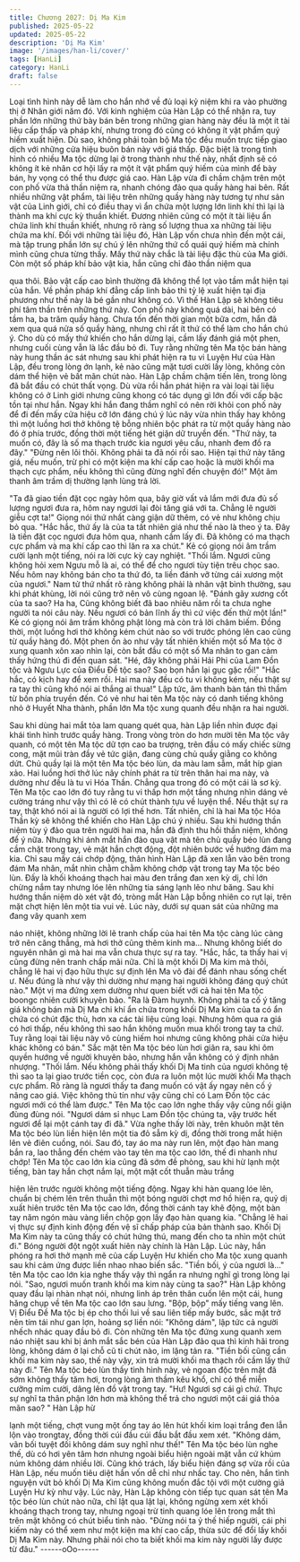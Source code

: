 ```yaml
---
title: Chương 2027: Dị Ma Kim
published: 2025-05-22
updated: 2025-05-22
description: 'Dị Ma Kim'
image: '/images/han-li/cover/'
tags: [HanLi]
category: HanLi
draft: false
---
```


Loại tình hình này dễ làm cho hắn nhớ về đủ loại kỷ niệm khi ra
vào phường thị ở Nhân giới năm đó.
Với kinh nghiệm của Hàn Lập có thể nhận ra, tuy phần lớn những
thứ bày bán bên trong những gian hàng này đều là một ít tài liệu
cấp thấp và pháp khí, nhưng trong đó cũng có không ít vật phẩm
quý hiếm xuất hiện.
Dù sao, không phải toàn bộ Ma tộc đều muốn trực tiếp giao dịch
với những cửa hiệu buôn bán này với giá thấp.
Đặc biệt là trong tình hình có nhiều Ma tộc dừng lại ở trong thành
như thế này, nhất định sẽ có không ít kẻ nhân cơ hội lấy ra một ít
vật phẩm quý hiếm của mình để bày bán, hy vọng có thể thu
được giá cao.
Hàn Lập vừa đi chầm chậm trên một con phố vừa thả thần niệm
ra, nhanh chóng đảo qua quầy hàng hai bên.
Rất nhiều những vật phẩm, tài liệu trên những quầy hàng này
tương tự như sản vật của Linh giới, chỉ có điều thay vì ẩn chứa
một lượng lớn linh khí thì lại là thành ma khí cực kỳ thuần khiết.
Đương nhiên cũng có một ít tài liệu ẩn chứa linh khí thuần khiết,
nhưng rõ ràng số lượng thua xa những tài liệu chứa ma khí.
Đối với những tài liệu đó, Hàn Lập vốn chưa nhìn đến một cái, mà
tập trung phần lớn sự chú ý lên những thứ cổ quái quý hiếm mà
chính mình cũng chưa từng thấy.
Mấy thứ này chắc là tài liệu đặc thù của Ma giới.
Còn một số pháp khí bảo vật kia, hắn cũng chỉ đảo thần niệm qua

qua thôi.
Bảo vật cấp cao bình thường đã không thể lọt vào tầm mắt hiện
tại của hắn. Về phần pháp khí đẳng cấp linh bảo thì tỷ lệ xuất hiện
tại địa phương như thế này là bé gần như không có.
Vì thế Hàn Lập sẽ không tiêu phí tâm thần trên những thứ này.
Con phố này không quá dài, hai bên có tầm ha, ba trăm quầy
hàng.
Chưa tốn đến thời gian một bữa cơm, hắn đã xem qua quá nửa
số quầy hàng, nhưng chỉ rất ít thứ có thể làm cho hắn chú ý. Cho
dù có mấy thứ khiến cho hắn dừng lại, cầm lấy đánh giá một
phen, nhưng cuối cùng vẫn là lắc đầu bỏ đi.
Tuy rằng những tên Ma tộc bán hàng này hung thần ác sát nhưng
sau khi phát hiện ra tu vi Luyện Hư của Hàn Lập, đều trong lòng
ớn lạnh, kẻ nào cũng mặt tươi cười lấy lòng, không còn dám thể
hiện vẻ bất mãn chút nào.
Hàn Lập chầm chậm tiến lên, trong lòng đã bắt đầu có chút thất
vọng.
Dù vừa rồi hắn phát hiện ra vài loại tài liệu không có ở Linh giới
nhưng cũng khong có tác dụng gì lớn đối với cấp bậc tồn tại như
hắn. Ngay khi hắn đang thầm nghĩ có nên rời khỏi con phố này để
đi đến mấy cửa hiệu cỡ lớn đáng chú ý lúc nãy vừa nhìn thấy hay
không thì một luồng hơi thở không tệ bỗng nhiên bộc phát ra từ
một quầy hàng nào đó ở phía trước, đồng thời một tiếng hét giận
dữ truyền đến.
"Thứ này, ta muốn có, đây là số ma thạch trước kia ngươi yêu
cầu, nhanh đem đồ ra đây."
"Đừng nên lôi thôi. Không phải ta đã nói rồi sao. Hiện tại thứ này
tăng giá, nếu muốn, trừ phi có một kiện ma khí cấp cao hoặc là
mười khối ma thạch cực phẩm, nếu không thì cũng đừng nghĩ đến
chuyện đó!" Một âm thanh âm trầm dị thường lạnh lùng trả lời.

"Ta đã giao tiền đặt cọc ngày hôm qua, bây giờ vất vả lắm mới
đưa đủ số lượng ngươi đưa ra, hôm nay ngươi lại đòi tăng giá với
ta. Chẳng lẽ người giễu cợt ta!" Giọng nói thứ nhất càng giận dữ
thêm, có vẻ như không chịu bỏ qua.
"Hắc hắc, thứ ấy là của ta tất nhiên giá như thế nào là theo ý ta.
Đây là tiền đặt cọc ngươi đưa hôm qua, nhanh cầm lấy đi. Đã
không có ma thạch cực phẩm và ma khí cấp cao thì lăn ra xa
chút." Kẻ có giọng nói âm trầm cười lạnh một tiếng, nói ra lời cực
kỳ cay nghiệt.
"Thối lắm. Ngươi cũng không hỏi xem Ngưu mỗ là ai, có thể để
cho ngươi tùy tiện trêu chọc sao. Nếu hôm nay không bán cho ta
thứ đó, ta liền đánh vỡ từng cái xương một của ngươi." Nam tử
thứ nhất rõ ràng không phải là nhân vật bình thường, sau khi phát
khùng, lời nói cũng trở nên vô cùng ngoan lệ.
"Đánh gãy xương cốt của ta sao? Ha ha, Cũng không biết đã bao
nhiêu năm rồi ta chưa nghe người ta nói câu này. Nếu ngươi có
bản lĩnh ấy thì cứ việc đến thử một lần!" Kẻ có giọng nói âm trầm
không phật lòng mà còn trả lời châm biếm.
Đồng thời, một luồng hơi thở không kém chút nào so với trước
phóng lên cao cũng từ quầy hàng đó.
Một phen ồn ào như vậy tất nhiên khiến một số Ma tộc ở xung
quanh xôn xao nhìn lại, còn bắt đầu có một số Ma nhân to gan
cảm thấy hứng thú đi đến quan sát.
"Hé, đây không phải Hải Phi của Lam Đồn tộc và Ngưu Lực của
Điểu Đề tộc sao? Sao bọn hắn lại gục gặc rồi!"
"Hắc hắc, có kịch hay để xem rồi. Hai ma này đều có tu vi không
kém, nếu thật sự ra tay thì cũng khó nói ai thắng ai thua!"
Lập tức, âm thanh bàn tán thì thầm từ bốn phía truyền đến.
Có vẻ như hai tên Ma tộc này có danh tiếng không nhỏ ở Huyết
Nha thành, phần lớn Ma tộc xung quanh đều nhận ra hai người.

Sau khi dùng hai mắt tỏa lam quang quét qua, hàn Lập liền nhìn
được đại khái tình hình trước quầy hàng.
Trong vòng tròn do hơn mười tên Ma tộc vây quanh, có một tên
Ma tộc dữ tợn cao ba trượng, trên đầu có mấy chiếc sừng cong,
mặt mũi tràn đầy vẻ tức giận, đang cùng chủ quầy giằng co không
dứt.
Chủ quầy lại là một tên Ma tộc béo lùn, da màu lam sẫm, mắt híp
gian xảo.
Hai luồng hơi thở lúc nãy chính phát ra từ trên thân hai ma này,
và dường như đều là tu vi Hóa Thần.
Chẳng qua trong đó có một cái là sơ kỳ.
Tên Ma tộc cao lớn đó tuy rằng tu vi thấp hơn một tầng nhưng
nhìn dáng vẻ cường tráng như vậy thì có lẽ có chút thành tựu về
luyện thể. Nếu thật sự ra tay, thật khó nói ai là người có lợi thế
hơn.
Tất nhiên, chỉ là hai Ma tộc Hóa Thần kỳ sẽ không thể khiến cho
Hàn Lập chú ý nhiều. Sau khi hướng thần niệm tùy ý đảo qua trên
người hai ma, hắn đã định thu hồi thần niệm, không để ý nữa.
Nhưng khi ánh mắt hắn đảo qua vật mà tên chủ quầy béo lùn
đang cầm chặt trong tay, vẻ mặt hắn chợt động, đột nhiên bước
về hướng đám ma kia.
Chỉ sau mấy cái chớp động, thân hình Hàn Lập đã xen lẫn vào
bên trong đám Ma nhân, mắt nhìn chằm chằm không chớp vật
trong tay Ma tộc béo lùn.
Đấy là khối khoáng thạch hai màu đen trắng đan xen kỳ dị, chỉ lớn
chừng nắm tay nhưng lóe lên những tia sáng lạnh lẽo như băng.
Sau khi hướng thần niệm dò xét vật đó, tròng mắt Hàn Lập bỗng
nhiên co rụt lại, trên mặt chợt hiện lên một tia vui vẻ.
Lúc này, dưới sự quan sát của những ma đang vây quanh xem

náo nhiệt, không những lời lẽ tranh chấp của hai tên Ma tộc càng
lúc càng trở nên căng thẳng, mà hơi thở cũng thêm kinh ma…
Nhưng không biết do nguyên nhân gì mà hai ma vẫn chưa thực
sự ra tay.
"Hắc, hắc, ta thấy hai vị cũng đừng nên tranh chấp mãi nữa. Chỉ
là một khối Dị Ma kim mà thôi, chẳng lẽ hai vị đạo hữu thực sự
định lên Ma võ đài để đánh nhau sống chết ư. Nếu đúng là như
vậy thì dường như mạng hai người không đáng quý chút nào."
Một vị ma đứng xem dường như quen biết với cả hai tên Ma tộc
boongc nhiên cười khuyên bảo.
"Ra là Đàm huynh. Không phải ta cố ý tăng giá không bán mà Dị
Ma chi khí ẩn chứa trong khối Dị Ma kim của ta có ẩn chứa có
chút đặc thù, hơn xa các tài liệu cùng loại. Nhưng hôm qua ra giá
có hơi thấp, nếu không thì sao hắn không muốn mua khối trong
tay ta chứ. Tuy rằng loại tài liệu này vô cùng hiếm hoi nhưng cũng
không phải cửa hiệu khác không có bán." Sắc mặt tên Ma tộc béo
lùn hơi giãn ra, sau khi ôm quyền hướng về người khuyên bảo,
nhưng hắn vẫn không có ý định nhân nhượng.
"Thối lắm. Nếu không phải thấy khối Dị Ma tinh của ngươi không
tệ thì sao ta lại giao trước tiền cọc, còn đưa ra luôn một lúc mười
khối Ma thạch cực phẩm. Rõ ràng là ngươi thấy ta đang muốn có
vật ấy ngay nên cố ý nâng cao giá. Việc không thủ tín như vậy
cũng chỉ có Lam Đồn tộc các ngươi mới có thể làm được." Tên
Ma tộc cao lớn nghe thấy vậy cũng nổi giận đùng đùng nói.
"Ngươi dám sỉ nhục Lam Đồn tộc chúng ta, vậy trước hết ngươi
để lại một cánh tay đi đã." Vừa nghe thấy lời này, trên khuôn mặt
tên Ma tộc béo lùn liền hiện lên một tia đỏ sẫm kỳ dị, đồng thời
trong mắt hiện lên vẻ điên cuồng, nói.
Sau đó, tay áo ma này run lên, một đạo hàn mang bắn ra, lao
thẳng đến chém vào tay tên ma tộc cao lớn, thế đi nhanh như
chớp!
Tên Ma tộc cao lớn kia cũng đã sớm đề phòng, sau khi hừ lạnh
một tiếng, bàn tay hắn chợt nắm lại, một mặt cốt thuẫn màu trắng

hiện lên trước người không một tiếng động.
Ngay khi hàn quang lóe lên, chuẩn bị chém lên trên thuẫn thì một
bóng người chợt mơ hồ hiện ra, quỷ dị xuất hiên trước tên Ma tộc
cao lớn, đồng thời cánh tay khẽ động, một bàn tay năm ngón màu
vàng liền chộp gọn lấy đạo hàn quang kia.
"Chẳng lẽ hai vị thực sự định kinh động đến vệ sĩ chấp pháp của
bản thành sao. Khối Dị Ma Kim này ta cũng thấy có chút hứng
thú, mang đến cho ta nhìn một chút đi."
Bóng người đột ngột xuất hiên này chính là Hàn Lập. Lúc này,
hắn phóng ra hơi thở mạnh mẽ của cấp Luyện Hư khiến cho Ma
tộc xung quanh sau khi cảm ứng được liền nhao nhao biến sắc.
"Tiền bối, ý của ngươi là…" tên Ma tộc cao lớn kia nghe thấy vậy
thì ngẩn ra nhưng nghĩ gì trong lòng lại nói.
"Sao, ngươi muốn tranh khối ma kim này cùng ta sao?" Hàn Lập
không quay đầu lại nhàn nhạt nói, nhưng linh áp trên thân cuốn
lên một cái, hung hăng chụp về tên Ma tộc cao lớn sau lưng.
"Bộp, bộp" mấy tiếng vang lên.
Vị Điểu Đề Ma tộc bị ép cho thối lui về sau liên tiếp mấy bước,
sắc mặt trở nên tím tái như gan lợn, hoảng sợ liền nói: "Không
dám", lập tức cả người nhếch nhác quay đầu bỏ đi.
Còn những tên Ma tộc đứng xung quanh xem náo nhiệt sau khi bị
ánh mắt sắc bén của Hàn Lập đảo qua thì kinh hãi trong lòng,
không dám ở lại chỗ cũ ti chút nào, im lặng tản ra.
"Tiền bối cũng cần khối ma kim này sao, thế này vậy, xin trả mười
khối ma thạch rồi cầm lấy thứ này đi." Tên Ma tộc béo lùn thấy
tình hình này, vẻ ngoan độc trên mặt đã sớm không thấy tăm hơi,
trong lòng âm thầm kêu khổ, chỉ có thể miễn cưỡng mỉm cười,
dâng lên đồ vật trong tay.
"Hư! Ngươi sợ cái gì chứ. Thực sự nghĩ ta thân phận lớn hơn mà
không thể trả cho ngươi một cái giá thỏa mãn sao? " Hàn Lập hừ

lạnh một tiếng, chợt vung một ống tay áo lên hút khối kim loại
trắng đen lẫn lộn vào trongtay, đồng thời cúi đầu cúi đầu bắt đầu
xem xét.
"Không dám, vãn bối tuyệt đối không dám suy nghĩ như thế!" Tên
Ma tộc béo lùn nghe thế, dù có hơi yên tâm hơn nhưng ngoài
biểu hiện ngoài mặt vẫn cứ khúm núm không dám nhiều lời.
Cũng khó trách, lấy biểu hiện đáng sợ vừa rồi của Hàn Lập, nếu
muốn tiêu diệt hắn vốn dễ chỉ như nhấc tay. Cho nên, hắn tình
nguyện vứt bỏ khối Dị Ma Kim cũng không muốn đắc tội với một
cường giả Luyện Hư kỳ như vậy.
Lúc này, Hàn Lập không còn tiếp tục quan sát tên Ma tộc béo lùn
chút nào nữa, chỉ lật qua lật lại, không ngừng xem xét khối
khoáng thạch trong tay, nhưng ngoại trừ tinh quang lóe lên trong
mắt thì trên mặt không có chút biểu tình nào.
"Đừng nói ta ỷ thế hiếp người, cái phi kiếm này có thể xem như
một kiện ma khí cao cấp, thừa sức để đổi lấy khối Dị Ma Kim này.
Nhưng phải nói cho ta biết khối ma kim này người lấy được từ
đâu."
------oOo------

